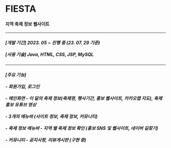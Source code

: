 # FIESTA

<h4>
  지역 축제 정보 웹사이트
</h4>
<hr>
<h5>
  [개발 기간]  2023. 05 ~ 진행 중 (23. 07. 29 기준) <br> <br>
  [사용 기술]  Java, HTML, CSS, JSP, MySQL
</h5>
<hr>
<h5>
  [주요 기능]<br>
  <br>
  - 회원가입, 로그인 <br><br>
  - 메인화면 - 이 달의 축제 정보(축제명, 행사기간, 홍보 웹사이트, 카카오맵 지도), 축제 홍보 유튜브 영상<br><br>
  - 3개의 메뉴바 (사이트 정보, 축제 정보, 커뮤니티)<br><br>
  - 축제 정보 메뉴바 - 지역 별 축제 정보 확인 (홍보 SNS 및 웹사이트, 네이버 길찾기)<br><br>
  - 커뮤니티 - 공지사항, 리뷰게시판 (구현 중)<br><br>

</h5>
